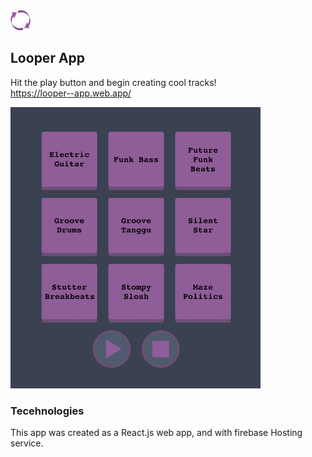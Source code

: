 <img src="https://github.com/noymashat/looper/blob/master/public/favicon-32x32.png" width="32" height="32">

## Looper App

Hit the play button and begin creating cool tracks!
</br>
https://looper--app.web.app/

<img src="https://github.com/noymashat/looper/blob/master/public/image.png" width="400" height="450">

### Tecehnologies

This app was created as a React.js web app, and with firebase Hosting service.
